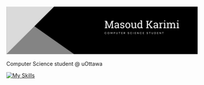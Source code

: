 ![Banner](Banner.jpeg)


Computer Science student @ uOttawa

[![My Skills](https://skillicons.dev/icons?i=java,nodejs,figma,cpp,css,express,flask,git,github,html,js,pytorch,react,vscode&theme=dark)](https://skillicons.dev)


